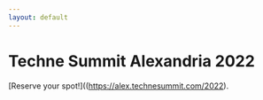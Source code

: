```yaml
---
layout: default
---
```


# Techne Summit Alexandria 2022

[Reserve your spot!]((https://alex.technesummit.com/2022).
